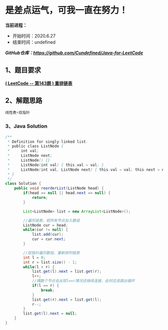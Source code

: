 ﻿# 是差点运气，可我一直在努力！
**当前进程：**

 - 开始时间：2020.6.27 
 - 结束时间：undefined

***GitHub仓库：https://github.com/Cundefined/Java-for-LeetCode***



## 1、题目要求
[**( LeetCode -- 第143题 )  重排链表**](https://leetcode-cn.com/problems/reorder-list/)
      


## 2、解题思路

```javascript
线性表+双指针
```


### 3、Java Solution

```java
/**
 * Definition for singly-linked list.
 * public class ListNode {
 *     int val;
 *     ListNode next;
 *     ListNode() {}
 *     ListNode(int val) { this.val = val; }
 *     ListNode(int val, ListNode next) { this.val = val; this.next = next; }
 * }
 */
class Solution {
    public void reorderList(ListNode head) {
        if(head == null || head.next == null) {
            return;
        }

        List<ListNode> list = new ArrayList<ListNode>();

        //遍历链表，把所有节点加入数组
        ListNode cur = head;
        while(cur != null) {
            list.add(cur);
            cur = cur.next;
        }

        //双指针遍历数组，重新排列链表
        int l = 0;
        int r = list.size() - 1;
        while(l < r) {
            list.get(l).next = list.get(r);
            l++;
            //偶数个节点会出现l==r情况还继续连接，此时应该跳出循环
            if(l == r) {
                break;
            }
            list.get(r).next = list.get(l);
            r--;
        }
        list.get(l).next = null;
    }
}
```

